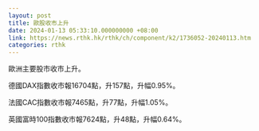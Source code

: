 ```yaml
---
layout: post
title: 歐股收市上升
date: 2024-01-13 05:33:10.000000000 +08:00
link: https://news.rthk.hk/rthk/ch/component/k2/1736052-20240113.htm
categories: rthk
---
```


歐洲主要股市收市上升。

德國DAX指數收市報16704點，升157點，升幅0.95%。

法國CAC指數收市報7465點，升77點，升幅1.05%。

英國富時100指數收市報7624點，升48點，升幅0.64%。
